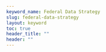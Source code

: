 ```yaml
---
keyword_name: Federal Data Strategy
slug: federal-data-strategy
layout: keyword
toc: true
header_title: ""
header: ""
---
```

